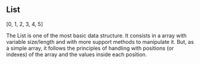 ## List

[0, 1, 2, 3, 4, 5]

The List is one of the most basic data structure. It consists in a array with variable size/length and with more support methods to manipulate it. But, as a simple array, it follows the principles of handling with positions (or indexes) of the array and the values inside each position.